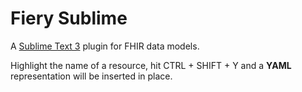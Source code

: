 Fiery Sublime
=============

A [Sublime Text 3](http://www.sublimetext.com/3) plugin for FHIR data models.

Highlight the name of a resource, hit <key>CTRL</key> + <key>SHIFT</key> + <key>Y</key> and a **YAML** representation will be inserted in place.
